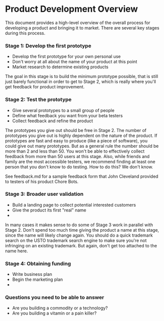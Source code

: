 # Product Development Overview

This document provides a high-level overview of the overall process for developing a product and bringing it to market.  There are several key stages during this process.

### Stage 1: Develop the first prototype

  - Develop the first prototype for your own personal use
  - Don't worry at all about the name of your product at this point
  - Market research to determine existing products

The goal in this stage is to build the minimum prototype possible, that is still just barely functional in order to get to Stage 2, which is really where you'll get feedback for product improvement.

### Stage 2: Test the prototype

  - Give several prototypes to a small group of people
  - Define what feedback you want from your beta testers
  - Collect feedback and refine the product

The prototypes you give out should be free in Stage 2.  The number of prototypes you give out is highly dependent on the nature of the product.  If prototypes are fast and easy to produce (like a piece of software), you could give out many prototypes.  But as a general rule the number should be more than 2 and less than 50.  You won't be able to effectively collect feedback from more than 50 users at this stage.  Also, while friends and family are the most accessible testers, we recommend finding at least one person that you don't know to do testing.  How to do this?  We don't know.

See feedback.md for a sample feedback form that John Cleveland provided to testers of his product Chore Bots.

### Stage 3: Broader user validation

  - Build a landing page to collect potential interested customers
  - Give the product its first "real" name
  - 

In many cases it makes sense to do some of Stage 3 work in parallel with Stage 2.  Don't spend too much time giving the product a name at this stage, since the name will likely change again.  You should do a quick trademark search on the USTO trademark search engine to make sure you're not infringing on an existing trademark.  But again, don't get too attached to the name here.

### Stage 4: Obtaining funding

  - Write business plan
  - Begin the marketing plan
  - 

### Questions you need to be able to answer

  - Are you building a commodity or a technology?
  - Are you building a vitamin or a pain killer? 

